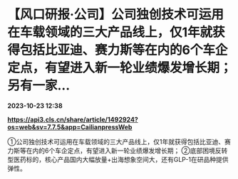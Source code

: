 # 【风口研报·公司】公司独创技术可运用在车载领域的三大产品线上，仅1年就获得包括比亚迪、赛力斯等在内的6个车企定点，有望进入新一轮业绩爆发增长期；另有一家...

**2023-10-23 12:38**

**https://api3.cls.cn/share/article/1492924?os=web&sv=7.7.5&app=CailianpressWeb**

①公司独创技术可运用在车载领域的三大产品线上，仅1年就获得包括比亚迪、赛力斯等在内的6个车企定点，有望进入新一轮业绩爆发增长期； ②底部困境反转型医药标的，核心产品国内大幅放量+出海想象空间大，还有GLP-1在研品种提供弹性。